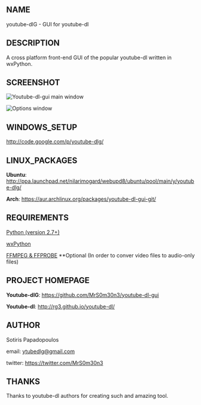 ## NAME
youtube-dlG - GUI for youtube-dl

## DESCRIPTION
A cross platform front-end GUI of the popular youtube-dl 
written in wxPython.

## SCREENSHOT
![Youtube-dl-gui main window](http://i.imgur.com/I4oXPWs.png)

![Options window](http://i.imgur.com/eShdoLD.png)

## WINDOWS_SETUP
http://code.google.com/p/youtube-dlg/

## LINUX_PACKAGES
**Ubuntu**: http://ppa.launchpad.net/nilarimogard/webupd8/ubuntu/pool/main/y/youtube-dlg/

**Arch**: https://aur.archlinux.org/packages/youtube-dl-gui-git/

## REQUIREMENTS
[Python (version 2.7+)](http://www.python.org)

[wxPython](http://wxpython.org)

[FFMPEG & FFPROBE](http://www.ffmpeg.org)
**Optional (In order to conver video files to audio-only files)

## PROJECT HOMEPAGE

**Youtube-dlG**: https://github.com/MrS0m30n3/youtube-dl-gui

**Youtube-dl**: http://rg3.github.io/youtube-dl/

## AUTHOR

Sotiris Papadopoulos

email:  <ytubedlg@gmail.com>

twitter: https://twitter.com/MrS0m30n3

## THANKS

Thanks to youtube-dl authors for creating such and amazing tool.
